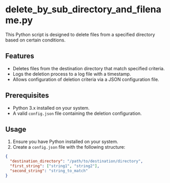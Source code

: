 # delete_by_sub_directory_and_filename.py

This Python script is designed to delete files from a specified directory based on certain conditions.

## Features

- Deletes files from the destination directory that match specified criteria.
- Logs the deletion process to a log file with a timestamp.
- Allows configuration of deletion criteria via a JSON configuration file.

## Prerequisites

- Python 3.x installed on your system.
- A valid `config.json` file containing the deletion configuration.

## Usage

1. Ensure you have Python installed on your system.
2. Create a `config.json` file with the following structure:

```json
{
  "destination_directory": "/path/to/destination/directory",
  "first_string": ["string1", "string2"],
  "second_string": "string_to_match"
}
